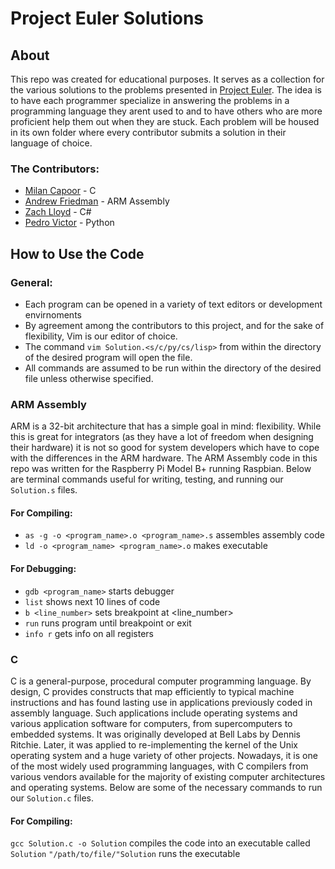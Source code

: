 # Project Euler Solutions
## About
This repo was created for educational purposes. It serves as a collection for the various solutions to the problems presented in [Project Euler](https://projecteuler.net/). The idea is to have each programmer specialize in answering the problems in a programming language they arent used to and to have others who are more proficient help them out when they are stuck. Each problem will be housed in its own folder where every contributor submits a solution in their language of choice. 
### The Contributors:
- [Milan Capoor](https://github.com/mcapoor) - C
- [Andrew Friedman](https://github.com/Fried-man) - ARM Assembly
- [Zach Lloyd](https://github.com/zachlloyd01) - C#
- [Pedro Victor](https://github.com/PedroVictorCoding) - Python
## How to Use the Code
### General:
* Each program can be opened in a variety of text editors or development envirnoments
* By agreement among the contributors to this project, and for the sake of flexibility, Vim is our editor of choice.
* The command `vim Solution.<s/c/py/cs/lisp>` from within the directory of the desired program will open the file.
* All commands are assumed to be run within the directory of the desired file unless otherwise specified.
### ARM Assembly
ARM is a 32-bit architecture that has a simple goal in mind: flexibility. While this is great for integrators (as they have a lot of freedom when designing their hardware) it is not so good for system developers which have to cope with the differences in the ARM hardware. The ARM Assembly code in this repo was written for the Raspberry Pi Model B+ running Raspbian. Below are terminal commands useful for writing, testing, and running our `Solution.s` files.
#### For Compiling:
* `as -g -o <program_name>.o <program_name>.s` assembles assembly code
* `ld -o <program_name> <program_name>.o` makes executable
#### For Debugging:
* `gdb <program_name>` starts debugger
* `list` shows next 10 lines of code
* `b <line_number>` sets breakpoint at <line_number>
* `run` runs program until breakpoint or exit
* `info r` gets info on all registers
### C
C is a general-purpose, procedural computer programming language. By design, C provides constructs that map efficiently to typical machine instructions and has found lasting use in applications previously coded in assembly language. Such applications include operating systems and various application software for computers, from supercomputers to embedded systems. It was originally developed at Bell Labs by Dennis Ritchie. Later, it was applied to re-implementing the kernel of the Unix operating system and a huge variety of other projects. Nowadays, it is one of the most widely used programming languages, with C compilers from various vendors available for the majority of existing computer architectures and operating systems. Below are some of the necessary commands to run our `Solution.c` files.
#### For Compiling:
`gcc Solution.c -o Solution` compiles the code into an executable called `Solution`
`"/path/to/file/"Solution` runs the executable
